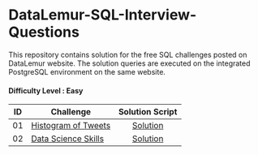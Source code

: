 # DataLemur-SQL-Interview-Questions

This repository contains solution for the free SQL challenges posted on DataLemur website. The solution queries are executed on the integrated PostgreSQL environment on the same website.


#### Difficulty Level : Easy

| ID | Challenge | Solution Script |
|:------:|------------|:---------:|
| 01 | [Histogram of Tweets]([https://datalemur.com/questions/completed-trades](https://datalemur.com/questions/sql-histogram-tweets)) | [Solution](/Solutions/Easy/01_Histogram_of_Tweets.sql)
| 02 | [Data Science Skills]([https://datalemur.com/questions/matching-skills]) | [Solution](/Solutions/Easy/02_Data_Science_Skills.sql)
